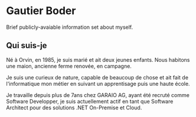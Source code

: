 # Gautier Boder

Brief publicly-avaiable information set about myself.

## Qui suis-je

Né à Orvin, en 1985, je suis marié et ait deux jeunes enfants. Nous habitons une maion, ancienne ferme renovée, en campagne.

Je suis une curieux de nature, capable de beaucoup de chose et ait fait de l'informatique mon métier en suivant un apprentisage puis une haute école.

Je travaille depuis plus de 7ans chez GARAIO AG, ayant été recruté comme Software Developper, je suis actuellement actif en tant que Software Architect pour des solutions .NET On-Premise et Cloud.

